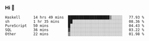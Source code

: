 ### Hi 👋

<!--START_SECTION:waka-->

```text
Haskell      14 hrs 49 mins  ███████████████████▒░░░░░   77.93 %
sh           1 hr 35 mins    ██░░░░░░░░░░░░░░░░░░░░░░░   08.36 %
PureScript   50 mins         █░░░░░░░░░░░░░░░░░░░░░░░░   04.43 %
SQL          36 mins         ▓░░░░░░░░░░░░░░░░░░░░░░░░   03.22 %
Other        22 mins         ▒░░░░░░░░░░░░░░░░░░░░░░░░   01.98 %
```

<!--END_SECTION:waka-->
